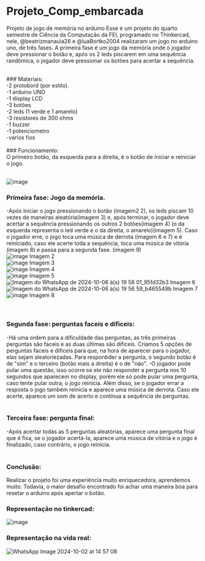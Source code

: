 # Projeto_Comp_embarcada
Projeto de jogo de memória no arduino
Esse é um projeto do quarto semestre de Ciência da Computação da FEI, programado no Thinkercad, nele, @beatrizmanauia26 e @luaBortko2004 realizaram um jogo no arduino uno, de três fases. A primeira fase é um jogo da memória onde o jogador deve pressionar o botão e, após os 2 leds piscarem em uma sequência randômica, o jogador deve pressionar os botões para acertar a sequência.<br>

<br>
### Materiais:<br>
-2 protobord (por estilo).<br>
-1 arduino UNO<br>
-1 display LCD<br>
-3 botões<br>
-2 leds (1 verde e 1 amarelo)<br>
-3 resistores de 300 ohms<br>
-1 buzzer<br>
-1 potenciometro <br>
-varios fios <br>
<br>
### Funcionamento: <br>
O primeiro botão, da esquerda para a direita, é o botão de iniciar e reiniciar o jogo.<br>
<br>

![image](https://github.com/user-attachments/assets/d296c479-9e7a-4f16-a2d6-aa19f0b6a471)
<br>
### Primeira fase: Jogo da memória. <br>
  -Após iniciar o jogo pressionando o botão (imagem2 2), os leds piscam 10 vezes de maneiras aleatória(imagem 3) e, após terminar, o jogador deve acertar a sequência pressionando os outros 2 botões(imagem 4) (o da esquerda representa o led verde e o da direita, o amarelo)(imagem 5). Caso o jogador erre, o jogo toca uma música de derrota (imagem 6 e 7) e é reiniciado, caso ele acerte toda a sequência, toca uma música de vitória (imagem 8) e passa para a segunda fase. (imagem 9)<br>
  ![image](https://github.com/user-attachments/assets/ba5d3602-e90f-4cb9-8663-2b0d1f2e934f)
  Imagem 2<br>
  ![image](https://github.com/user-attachments/assets/ed3033db-9d74-459e-a6aa-0b6d459ac69d)
  Imagem 3<br>
 ![image](https://github.com/user-attachments/assets/47e74f4b-d521-4430-93da-14f418d2c1a0)
 Imagem 4<br>
 ![image](https://github.com/user-attachments/assets/75a04f2f-48c9-4231-9bc7-85158c8675ad)
 Imagem 5<br>
 ![Imagem do WhatsApp de 2024-10-06 à(s) 19 58 01_95fd32b3](https://github.com/user-attachments/assets/e81d7348-1679-428e-8da5-768339949052)
 Imagem 6<br>
 ![Imagem do WhatsApp de 2024-10-06 à(s) 19 56 59_b465549b](https://github.com/user-attachments/assets/e319d3aa-c1a3-433b-a675-bd6cb59d1280)
 Imagem 7<br>
 ![image](https://github.com/user-attachments/assets/f377b04e-4045-41ff-86d9-3f33fbd7059c) 
 Imagem 8<br>
<br>
<br>
### Segunda fase: perguntas faceis e dificeis:<br>
   -Há uma ordem para a dificuldade das perguntas, as três primeiras perguntas são faceis e as duas últimas são dificeis. Criamos 5 opções de perguntas faceis e dificeis para que, na hora de aparecer para o jogador, elas sejam aleatoriezadas. Para responbder a pergunta, o segundo botão é de "sim" e o terceiro (botão mais a direita) é o de "não". 
   -O jogador pode pular uma questão, isso ocorre se ele não responder a pergunta nos 10 segundos que aparecem no display, porém ele só pode pular uma pergunta, caso tente pular outra, o jogo reinicia. Além disso, se o jogador errar a resposta o jogo também reinicia e aparece uma música de derrota. Caso ele acerte, aparece um som de acerto e continua a sequência de perguntas.<br>
   <br>
   ### Terceira fase: pergunta final:<br>
   -Após acertar todas as 5 perguntas aleatórias, aparece uma pergunta final que é fixa, se o jogador acertá-la, aparece uma música de vitória e o jogo é finalizado, caso contrário, o jogo reinicia.<br>
<br>
  ### Conclusão: <br>
  Realizar o projeto foi uma experiência muito enriquecedora, aprendemos muito. Todavia, o maior desafio encontrado foi achar uma maneira boa para resetar o arduino após apertar o botão. <br>

  ### Representação no tinkercad:
   ![image](https://github.com/user-attachments/assets/a7602c42-dfd1-4258-8792-2ec4743c8514)

  ### Representação na vida real:
   ![WhatsApp Image 2024-10-02 at 14 57 08](https://github.com/user-attachments/assets/70167849-d347-4e45-9cd6-40df4b2b1fba)

   

   
   
